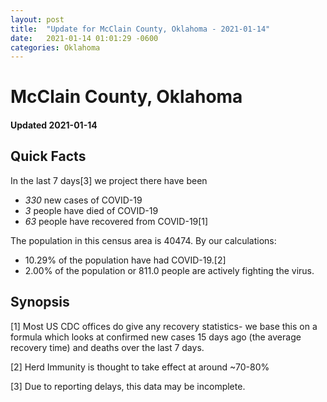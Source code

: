 ```yaml
---
layout: post
title:  "Update for McClain County, Oklahoma - 2021-01-14"
date:   2021-01-14 01:01:29 -0600
categories: Oklahoma
---
```


# McClain County, Oklahoma
#### Updated 2021-01-14

## Quick Facts

In the last 7 days[3] we project there have been
- *330* new cases of COVID-19
- *3* people have died of COVID-19
- *63* people have recovered from COVID-19[1]

The population in this census area is 40474. By our calculations:
- 10.29% of the population have had COVID-19.[2]
- 2.00% of the population or 811.0 people are actively fighting the virus.

## Synopsis




[1] Most US CDC offices do give any recovery statistics- we base this on a formula which looks at confirmed new cases
15 days ago (the average recovery time) and deaths over the last 7 days.

[2] Herd Immunity is thought to take effect at around ~70-80%

[3] Due to reporting delays, this data may be incomplete.
 
    